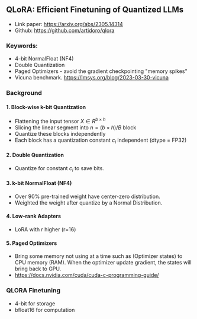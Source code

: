 ## QLoRA: Efficient Finetuning of Quantized LLMs
- Link paper: https://arxiv.org/abs/2305.14314
- Github: https://github.com/artidoro/qlora

### Keywords:
- 4-bit NormalFloat (NF4)
- Double Quantization
- Paged Optimizers - avoid the gradient checkpointing "memory spikes"
- Vicuna benchmark. https://lmsys.org/blog/2023-03-30-vicuna

### Background
#### 1. Block-wise k-bit Quantization
- Flattening the input tensor $X \in R^{b \times h}$
- Slicing the linear segment into $n = (b \times h) / B$ block
- Quantize these blocks independently
- Each block has a quantization constant $c_{i}$ independent (dtype = FP32)

#### 2. Double Quantization
- Quantize for constant $c_{i}$ to save bits.

#### 3. k-bit NormalFloat (NF4)
- Over 90% pre-trained weight have center-zero distribution.
- Weighted the weight after quantize by a Normal Distribution.

#### 4. Low-rank Adapters
- LoRA with r higher (r=16)

#### 5. Paged Optimizers
- Bring some memory not using at a time such as (Optimizer states) to CPU memory (RAM). When the optimizer update gradient, the states will bring back to GPU.
- https://docs.nvidia.com/cuda/cuda-c-programming-guide/

### QLORA Finetuning
- 4-bit for storage
- bfloat16 for computation
